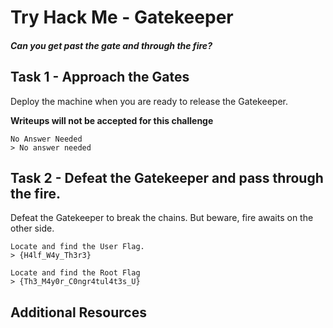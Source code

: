 # Try Hack Me - Gatekeeper
##### Can you get past the gate and through the fire?

## Task 1 - Approach the Gates 

Deploy the machine when you are ready to release the Gatekeeper.


**Writeups will not be accepted for this challenge**
```
No Answer Needed
> No answer needed
```

## Task 2 - Defeat the Gatekeeper and pass through the fire. 

Defeat the Gatekeeper to break the chains.  But beware, fire awaits on the other side.
```
Locate and find the User Flag.
> {H4lf_W4y_Th3r3}
```

```
Locate and find the Root Flag
> {Th3_M4y0r_C0ngr4tul4t3s_U}
```

## Additional Resources